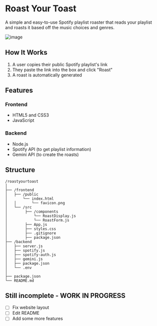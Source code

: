 # Roast Your Toast
A simple and easy-to-use Spotify playlist roaster that reads your playlist and roasts it based off the music choices and genres.

![image](https://github.com/user-attachments/assets/19b80cb3-5e84-41ad-9477-dd5a80622cf0)

## How It Works
1. A user copies their public Spotify playlist's link
2. They paste the link into the box and click "Roast"
3. A roast is automatically generated

## Features
### Frontend
- HTML5 and CSS3
- JavaScript
### Backend
- Node.js
- Spotify API (to get playlist information)
- Gemini API (to create the roasts)

## Structure
```
/roastyourtoast
│
├── /frontend               
│   ├── /public         
│       └── index.html        
│   │       └── favicon.png
│   └── /src
│        ├── /components
│            └── RoastDisplay.js
│            └── RoastForm.js
│        ├── App.js
│        ├── styles.css
│        ├── .gitignore
│        ├── package.json
├── /backend               
│   ├── server.js          
│   ├── spotify.js
│   ├── spotify-auth.js         
│   ├── gemini.js
│   ├── package.json         
│   └── .env               
│
├── package.json
└── README.md
```

## Still incomplete - WORK IN PROGRESS
- [ ] Fix website layout
- [ ] Edit README
- [ ] Add some more features
